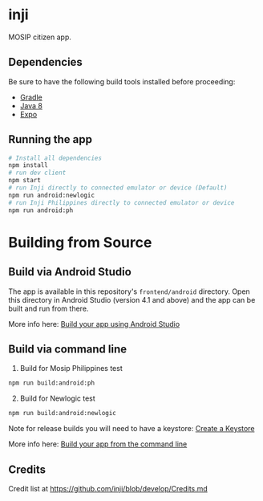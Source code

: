 # inji
MOSIP citizen app.

## Dependencies

Be sure to have the following build tools installed before proceeding:

- [Gradle](https://gradle.org/install/)
- [Java 8](https://www.oracle.com/ph/java/technologies/javase/javase8-archive-downloads.html)
- [Expo](https://docs.expo.dev/get-started/installation/)

## Running the app

```bash
# Install all dependencies
npm install
# run dev client
npm start
# run Inji directly to connected emulator or device (Default)
npm run android:newlogic
# run Inji Philippines directly to connected emulator or device
npm run android:ph
```

# Building from Source

## Build via Android Studio

The app is available in this repository's `frontend/android` directory. Open this directory in Android Studio (version 4.1 and above) and the app can be built and run from there.

More info here: [Build your app using Android Studio](https://developer.android.com/studio/run)

## Build via command line

1. Build for Mosip Philippines test
```bash
npm run build:android:ph
```

2. Build for Newlogic test

```bash
npm run build:android:newlogic
```

Note for release builds you will need to have a keystore: [Create a Keystore](https://medium.com/@tom.truyen/create-an-android-keystore-using-keytool-commandline-10399a62e774)

More info here: [Build your app from the command line](https://developer.android.com/studio/build/building-cmdline)

## Credits
Credit list at https://github.com/inji/blob/develop/Credits.md
